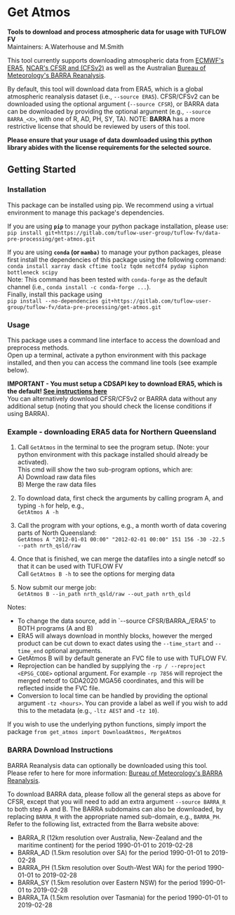 # Get Atmos

**Tools to download and process atmospheric data for usage with TUFLOW FV**\
Maintainers: A.Waterhouse and M.Smith

This tool currently supports downloading atmospheric data from [ECMWF's ERA5](https://www.ecmwf.int/en/forecasts/dataset/ecmwf-reanalysis-v5), [NCAR's CFSR and (CFSv2)](https://rda.ucar.edu/datasets/ds093.1/) as well as the Australian [Bureau of Meteorology's BARRA Reanalysis](http://www.bom.gov.au/research/projects/reanalysis).

By default, this tool will download data from ERA5, which is a global atmospheric reanalysis dataset (i.e., `--source ERA5`). CFSR/CFSv2 can be downloaded using the optional argument (`--source CFSR`), or BARRA data can be downloaded by providing the optional argument (e.g., `--source BARRA_<X>`, with <X> one of R, AD, PH, SY, TA). NOTE: **BARRA** has a more restrictive license that should be reviewed by users of this tool.

**Please ensure that your usage of data downloaded using this python library abides with the license requirements for the selected source.**

## Getting Started

### Installation

This package can be installed using pip. We recommend using a virtual environment to manage this package's dependencies.

If you are using **`pip`** to manage your python package installation, please use:\
`pip install git+https://gitlab.com/tuflow-user-group/tuflow-fv/data-pre-processing/get-atmos.git`

If you are using **`conda` (or `mamba)`** to manage your python packages, please first install the dependencies of this package using the following command:\
`conda install xarray dask cftime toolz tqdm netcdf4 pydap siphon bottleneck scipy`\
Note: This command has been tested with `conda-forge` as the default channel (i.e., `conda install -c conda-forge ...`).\
Finally, install this package using\
`pip install --no-dependencies git+https://gitlab.com/tuflow-user-group/tuflow-fv/data-pre-processing/get-atmos.git`

### Usage

This package uses a command line interface to access the download and preprocess methods.\
Open up a terminal, activate a python environment with this package installed, and then you can access the command line tools (see example below). 

**IMPORTANT - You must setup a CDSAPI key to download ERA5, which is the default! [See instructions here](https://cds.climate.copernicus.eu/api-how-to)**\
You can alternatively download CFSR/CFSv2 or BARRA data without any additional setup (noting that you should check the license conditions if using BARRA).


### Example - downloading ERA5 data for Northern Queensland

1. Call `GetAtmos` in the terminal to see the program setup. (Note: your python environment with this package installed should already be activated). \
   This cmd will show the two sub-program options, which are: \
   A) Download raw data files \
   B) Merge the raw data files

2. To download data, first check the arguments by calling program A, and typing `-h` for help, e.g.,\
   `GetAtmos A -h`

3. Call the program with your options, e.g., a month worth of data covering parts of North Queensland:\
   `GetAtmos A "2012-01-01 00:00" "2012-02-01 00:00" 151 156 -30 -22.5 --path nrth_qsld/raw`

4. Once that is finished, we can merge the datafiles into a single netcdf so that it can be used with TUFLOW FV\
   Call `GetAtmos B -h` to see the options for merging data

5. Now submit our merge job:\
   `GetAtmos B --in_path nrth_qsld/raw --out_path nrth_qsld`

Notes:
- To change the data source, add in `--source CFSR/BARRA_<x>/ERA5' to BOTH programs (A and B)
- ERA5 will always download in monthly blocks, however the merged product can be cut down to exact dates using the `--time_start` and `--time_end` optional arguments. 
- GetAtmos B will by default generate an FVC file to use with TUFLOW FV. 
- Reprojection can be handled by supplying the `-rp / --reproject <EPSG_CODE>` optional argument. For example `-rp 7856` will reproject the merged netcdf to GDA2020 MGA56 coordinates, and this will be reflected inside the FVC file. 
- Conversion to local time can be handled by providing the optional argument `-tz <hours>`. You can provide a label as well if you wish to add this to the metadata (e.g., `-ltz AEST` and `-tz 10`). 


If you wish to use the underlying python functions, simply import the package `from get_atmos import DownloadAtmos, MergeAtmos`


### BARRA Download Instructions
BARRA Reanalysis data can optionally be downloaded using this tool. Please refer to here for more information:
[Bureau of Meteorology's BARRA Reanalysis](http://www.bom.gov.au/research/projects/reanalysis).

To download BARRA data, please follow all the general steps as above for CFSR, except that you will need to add an extra argument `--source BARRA_R` to both step A and B. 
The BARRA subdomains can also be downloaded, by replacing `BARRA_R` with the appropriate named sub-domain, e.g., `BARRA_PH`. Refer to the following list, extracted from the Barra website above:

- BARRA_R (12km resolution over Australia, New-Zealand and the maritime continent) for the period 1990-01-01 to 2019-02-28
- BARRA_AD (1.5km resolution over SA) for the period 1990-01-01 to 2019-02-28
- BARRA_PH (1.5km resolution over South-West WA) for the period 1990-01-01 to 2019-02-28
- BARRA_SY (1.5km resolution over Eastern NSW) for the period 1990-01-01 to 2019-02-28
- BARRA_TA (1.5km resolution over Tasmania) for the period 1990-01-01 to 2019-02-28

